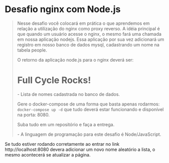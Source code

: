 # Desafio nginx com Node.js

> Nesse desafio você colocará em prática o que aprendemos em relação a utilização do nginx como proxy reverso. A idéia principal é que quando um usuário acesse o nginx, o mesmo fará uma chamada em nossa aplicação nodejs. Essa aplicação por sua vez adicionará um registro em nosso banco de dados mysql, cadastrando um nome na tabela people.
>
> O retorno da aplicação node.js para o nginx deverá ser:
>
> <h1>Full Cycle Rocks!</h1>
>
> \- Lista de nomes cadastrada no banco de dados.
>
> Gere o docker-compose de uma forma que basta apenas rodarmos: `docker-compose up -d` que tudo deverá estar funcionando e disponível na porta: 8080.
>
> Suba tudo em um repositório e faça a entrega.
>
> \- A linguagem de programação para este desafio é Node/JavaScript.

Se tudo estiver rodando corretamente ao entrar no link http://localhost:8080 devera adicionar um novo nome aleatório a lista, o mesmo acontecerá se atualizar a página.
